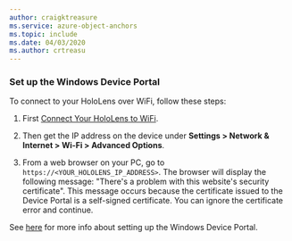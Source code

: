```yaml
---
author: craigktreasure
ms.service: azure-object-anchors
ms.topic: include
ms.date: 04/03/2020
ms.author: crtreasu
---
```

### Set up the Windows Device Portal

To connect to your HoloLens over WiFi, follow these steps:

1. First [Connect Your HoloLens to WiFi](https://docs.microsoft.com/hololens/hololens-network).

2. Then get the IP address on the device under **Settings > Network & Internet > Wi-Fi > Advanced Options**.

3. From a web browser on your PC, go to `https://<YOUR_HOLOLENS_IP_ADDRESS>`. The browser will display the following message: "There's a problem with this website's security certificate". This message occurs because the certificate issued to the Device Portal is a self-signed certificate. You can ignore the certificate error and continue.

See [here](https://docs.microsoft.com/windows/mixed-reality/using-the-windows-device-portal) for more info about setting up the Windows Device Portal.
